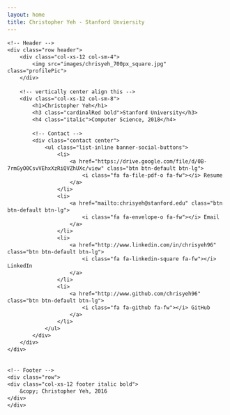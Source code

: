 ```yaml
---
layout: home
title: Christopher Yeh - Stanford Unviersity
---
```


<div class="container">
    
    <!-- Header -->
    <div class="row header">
        <div class="col-xs-12 col-sm-4">
            <img src="images/chrisyeh_700px_square.jpg" class="profilePic">
        </div>

        <!-- vertically center align this -->
        <div class="col-xs-12 col-sm-8">
            <h1>Christopher Yeh</h1>
            <h3 class="cardinalRed bold">Stanford University</h3>
            <h4 class="italic">Computer Science, 2018</h4>

            <!-- Contact -->
            <div class="contact center">
                <ul class="list-inline banner-social-buttons">
                    <li>
                        <a href="https://drive.google.com/file/d/0B-7rmGyO0CsvVEhxXzRiQVZhUXc/view" class="btn btn-default btn-lg">
                            <i class="fa fa-file-pdf-o fa-fw"></i> Resume
                        </a>
                    </li>
                    <li>
                        <a href="mailto:chrisyeh@stanford.edu" class="btn btn-default btn-lg">
                            <i class="fa fa-envelope-o fa-fw"></i> Email
                        </a>
                    </li>
                    <li>
                        <a href="http://www.linkedin.com/in/chrisyeh96" class="btn btn-default btn-lg">
                            <i class="fa fa-linkedin-square fa-fw"></i> LinkedIn
                        </a>
                    </li>
                    <li>
                        <a href="http://www.github.com/chrisyeh96" class="btn btn-default btn-lg">
                            <i class="fa fa-github fa-fw"></i> GitHub
                        </a>
                    </li>
                </ul>
            </div>
        </div>
    </div>


    <!-- Footer -->
    <div class="row">
    <div class="col-xs-12 footer italic bold">
        &copy; Christopher Yeh, 2016
    </div>
    </div>
</div>

<!-- jQuery (necessary for Bootstrap's JavaScript plugins) -->
<script src="js/jquery-1.12.0.min.js"></script>
<!-- Include all compiled plugins (below), or include individual files as needed -->
<script src="js/bootstrap.min.js"></script>
